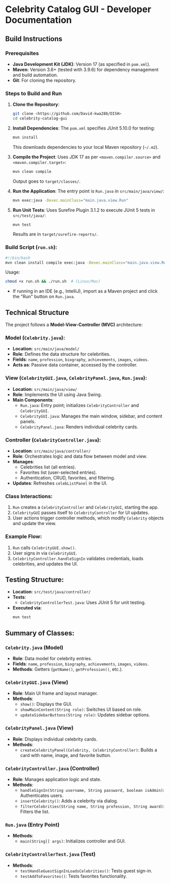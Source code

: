 # Celebrity Catalog GUI - Developer Documentation

## Build Instructions

### Prerequisites
- **Java Development Kit (JDK)**: Version 17 (as specified in `pom.xml`).
- **Maven**: Version 3.6+ (tested with 3.9.6) for dependency management and build automation.
- **Git**: For cloning the repository.

### Steps to Build and Run
1. **Clone the Repository**:
   ```bash
   git clone <https://github.com/David-kwa288/DISH>
   cd celebrity-catalog-gui
   ```

2. **Install Dependencies**:
   The `pom.xml` specifies JUnit 5.10.0 for testing:
   ```bash
   mvn install
   ```
   This downloads dependencies to your local Maven repository (`~/.m2`).

3. **Compile the Project**:
   Uses JDK 17 as per `<maven.compiler.source>` and `<maven.compiler.target>`:
   ```bash
   mvn clean compile
   ```
   Output goes to `target/classes/`.

4. **Run the Application**:
   The entry point is `Run.java` in `src/main/java/view/`:
   ```bash
   mvn exec:java -Dexec.mainClass="main.java.view.Run"
   ```

5. **Run Unit Tests**:
   Uses Surefire Plugin 3.1.2 to execute JUnit 5 tests in `src/test/java/`:
   ```bash
   mvn test
   ```
   Results are in `target/surefire-reports/`.

### Build Script (`run.sh`):
```bash
#!/bin/bash
mvn clean install compile exec:java -Dexec.mainClass="main.java.view.Run"
```
Usage:
```bash
chmod +x run.sh && ./run.sh  # (Linux/Mac)
```
- If running in an IDE (e.g., IntelliJ), import as a Maven project and click the "Run" button on `Run.java`.

## Technical Structure
The project follows a **Model-View-Controller (MVC)** architecture:

### Model (`Celebrity.java`):
- **Location**: `src/main/java/model/`
- **Role**: Defines the data structure for celebrities.
- **Fields**: `name`, `profession`, `biography`, `achievements`, `images`, `videos`.
- **Acts as**: Passive data container, accessed by the controller.

### View (`CelebrityGUI.java`, `CelebrityPanel.java`, `Run.java`):
- **Location**: `src/main/java/view/`
- **Role**: Implements the UI using Java Swing.
- **Main Components**:
  - `Run.java`: Entry point; initializes `CelebrityController` and `CelebrityGUI`.
  - `CelebrityGUI.java`: Manages the main window, sidebar, and content panels.
  - `CelebrityPanel.java`: Renders individual celebrity cards.

### Controller (`CelebrityController.java`):
- **Location**: `src/main/java/controller/`
- **Role**: Orchestrates logic and data flow between model and view.
- **Manages**:
  - Celebrities list (all entries).
  - Favorites list (user-selected entries).
  - Authentication, CRUD, favorites, and filtering.
- **Updates**: Refreshes `celebListPanel` in the UI.

### Class Interactions:
1. `Run` creates a `CelebrityController` and `CelebrityGUI`, starting the app.
2. `CelebrityGUI` passes itself to `CelebrityController` for UI updates.
3. User actions trigger controller methods, which modify `Celebrity` objects and update the view.

### Example Flow:
1. `Run` calls `CelebrityGUI.show()`.
2. User signs in via `CelebrityGUI`.
3. `CelebrityController.handleSignIn` validates credentials, loads celebrities, and updates the UI.

## Testing Structure:
- **Location**: `src/test/java/controller/`
- **Tests**:
  - `CelebrityControllerTest.java`: Uses JUnit 5 for unit testing.
- **Executed via**:
  ```bash
  mvn test
  ```

## Summary of Classes:

### `Celebrity.java` (Model)
- **Role**: Data model for celebrity entries.
- **Fields**: `name`, `profession`, `biography`, `achievements`, `images`, `videos`.
- **Methods**: Getters (`getName()`, `getProfession()`, etc.).

### `CelebrityGUI.java` (View)
- **Role**: Main UI frame and layout manager.
- **Methods**:
  - `show()`: Displays the GUI.
  - `showMainContent(String role)`: Switches UI based on role.
  - `updateSidebarButtons(String role)`: Updates sidebar options.

### `CelebrityPanel.java` (View)
- **Role**: Displays individual celebrity cards.
- **Methods**:
  - `createCelebrityPanel(Celebrity, CelebrityController)`: Builds a card with name, image, and favorite button.

### `CelebrityController.java` (Controller)
- **Role**: Manages application logic and state.
- **Methods**:
  - `handleSignIn(String username, String password, boolean isAdmin)`: Authenticates users.
  - `insertCelebrity()`: Adds a celebrity via dialog.
  - `filterCelebrities(String name, String profession, String award)`: Filters the list.

### `Run.java` (Entry Point)
- **Methods**:
  - `main(String[] args)`: Initializes controller and GUI.

### `CelebrityControllerTest.java` (Test)
- **Methods**:
  - `testHandleGuestSignInLoadsCelebrities()`: Tests guest sign-in.
  - `testAddToFavorites()`: Tests favorites functionality.

